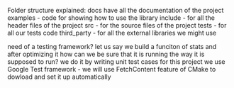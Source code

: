 Folder structure explained:
docs have all the documentation of the project
examples - code for showing how to use the library
include - for all the header files of the project
src - for the source files of the project
tests - for all our tests code
third_party - for all the external libraries we might use

need of a testing framework?
let us say we build a funciton of stats and after optimizing it how can we be sure that it
is running the way it is supposed to run? we do it by writing unit test cases
for this project we use Google Test framework - we will use FetchContent feature of CMake to dowload and set it up automatically

